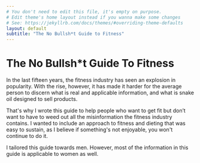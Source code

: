 ```yaml
---
# You don't need to edit this file, it's empty on purpose.
# Edit theme's home layout instead if you wanna make some changes
# See: https://jekyllrb.com/docs/themes/#overriding-theme-defaults
layout: default
subtitle: "The No Bullsh*t Guide to Fitness"
---
```

# The No Bullsh*t Guide To Fitness

In the last fifteen years, the fitness industry has seen an explosion in popularity. With the rise, however, it has made it harder for the average person to discern what is real and applicable information, and what is snake oil designed to sell products.

That's why I wrote this guide to help people who want to get fit but don’t want to have to weed out all the misinformation the fitness industry contains. I wanted to include an approach to fitness and dieting that was easy to sustain, as I believe if something's not enjoyable, you won't continue to do it.

I tailored this guide towards men. However, most of the information in this guide is applicable to women as well.
